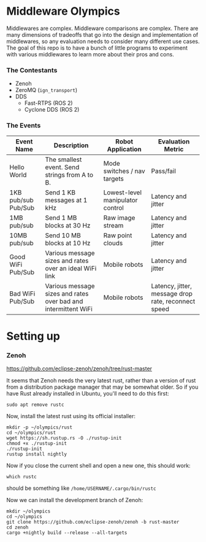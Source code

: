 # Middleware Olympics

Middlewares are complex. Middleware comparisons are complex. There are
many dimensions of tradeoffs that go into the design and implementation
of middlewares, so any evaluation needs to consider many different
use cases. The goal of this repo is to have a bunch of little programs
to experiment with various middlewares to learn more about their pros and
cons.

### The Contestants

 * Zenoh
 * ZeroMQ (`ign_transport`)
 * DDS
   * Fast-RTPS (ROS 2)
   * Cyclone DDS (ROS 2)

### The Events

| Event Name | Description | Robot Application | Evaluation Metric |
| --- | --- | --- | --- |
| Hello World | The smallest event. Send strings from A to B. | Mode switches / nav targets | Pass/fail |
| 1KB pub/sub Pub/Sub | Send 1 KB messages at 1 kHz | Lowest-level manipulator control | Latency and jitter |
| 1MB pub/sub | Send 1 MB blocks at 30 Hz | Raw image stream | Latency and jitter |
| 10MB pub/sub | Send 10 MB blocks at 10 Hz | Raw point clouds | Latency and jitter |
| Good WiFi Pub/Sub | Various message sizes and rates over an ideal WiFi link | Mobile robots | Latency and jitter |
| Bad WiFi Pub/Sub | Various message sizes and rates over bad and intermittent WiFi | Mobile robots | Latency, jitter, message drop rate, reconnect speed |

# Setting up

### Zenoh

https://github.com/eclipse-zenoh/zenoh/tree/rust-master

It seems that Zenoh needs the very latest rust, rather than a version of
rust from a distribution package manager that may be somewhat older. So
if you have Rust already installed in Ubuntu, you'll need to do this first:
```
sudo apt remove rustc
```

Now, install the latest rust using its official installer:
```
mkdir -p ~/olympics/rust
cd ~/olympics/rust
wget https://sh.rustup.rs -O ./rustup-init
chmod +x ./rustup-init
./rustup-init
rustup install nightly
```

Now if you close the current shell and open a new one, this should work:
```
which rustc
```
should be something like `/home/USERNAME/.cargo/bin/rustc`

Now we can install the development branch of Zenoh:
```
mkdir ~/olympics
cd ~/olympics
git clone https://github.com/eclipse-zenoh/zenoh -b rust-master
cd zenoh
cargo +nightly build --release --all-targets
```
